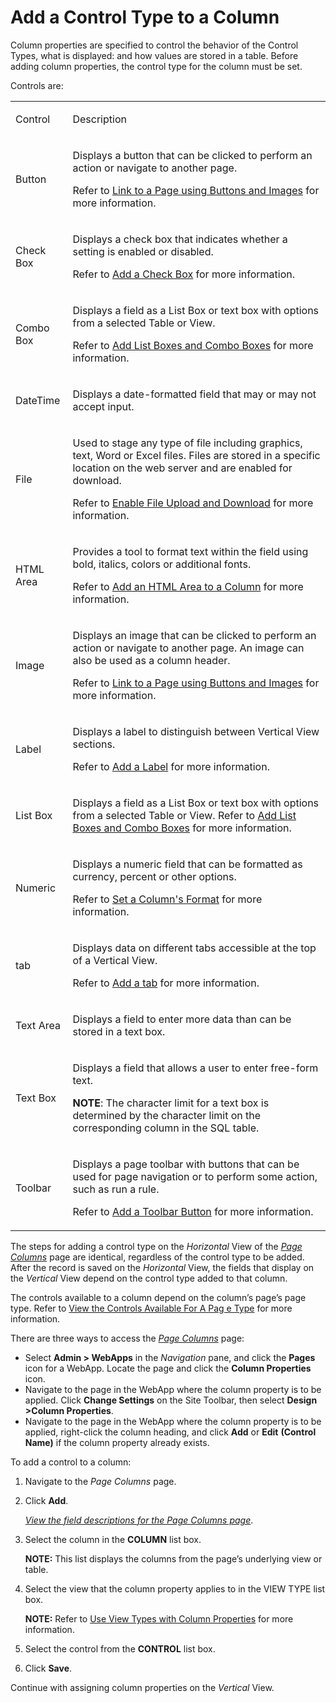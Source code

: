 # Add a Control Type to a Column

Column properties are specified to control the behavior of the Control
Types, what is displayed: and how values are stored in a table. Before
adding column properties, the control type for the column must be set.

Controls are:

<table>
<tbody>
<tr class="odd">
<td><p>Control</p></td>
<td><p>Description</p></td>
</tr>
<tr class="even">
<td><p>Button</p></td>
<td><p>Displays a button that can be clicked to perform an action or navigate to another page.</p>
<p>Refer to <a href="Link_to_a_Page_Using_Buttons_and_Images.htm">Link to a Page using Buttons and Images</a> for more information.</p></td>
</tr>
<tr class="odd">
<td><p>Check Box</p></td>
<td><p>Displays a check box that indicates whether a setting is enabled or disabled.</p>
<p>Refer to <a href="Add%20a%20Check%20Box.htm">Add a Check Box</a> for more information.</p></td>
</tr>
<tr class="even">
<td><p>Combo Box</p></td>
<td><p>Displays a field as a List Box or text box with options from a selected Table or View.</p>
<p>Refer to <a href="Add_List_Boxes_and_Combo_Boxes.htm">Add List Boxes and Combo Boxes</a> for more information.</p></td>
</tr>
<tr class="odd">
<td><p>DateTime</p></td>
<td><p>Displays a date-formatted field that may or may not accept input.</p></td>
</tr>
<tr class="even">
<td><p>File</p></td>
<td><p>Used to stage any type of file including graphics, text, Word or Excel files. Files are stored in a specific location on the web server and are enabled for download.</p>
<p>Refer to <a href="Enable_File_Upload_Download.htm">Enable File Upload and Download</a> for more information.</p></td>
</tr>
<tr class="odd">
<td><p>HTML Area</p></td>
<td><p>Provides a tool to format text within the field using bold, italics, colors or additional fonts.</p>
<p>Refer to <a href="Add_an_HTML_Area_to_a_Column.htm">Add an HTML Area to a Column</a> for more information.</p></td>
</tr>
<tr class="even">
<td><p>Image</p></td>
<td><p>Displays an image that can be clicked to perform an action or navigate to another page. An image can also be used as a column header.</p>
<p>Refer to <a href="Link_to_a_Page_Using_Buttons_and_Images.htm">Link to a Page using Buttons and Images</a> for more information.</p></td>
</tr>
<tr class="odd">
<td><p>Label</p></td>
<td><p>Displays a label to distinguish between Vertical View sections.</p>
<p>Refer to <a href="Add_a_Label.htm">Add a Label</a> for more information.</p></td>
</tr>
<tr class="even">
<td><p>List Box</p></td>
<td><p>Displays a field as a List Box or text box with options from a selected Table or View. Refer to <a href="Add_List_Boxes_and_Combo_Boxes.htm">Add List Boxes and Combo Boxes</a> for more information.</p></td>
</tr>
<tr class="odd">
<td><p>Numeric</p></td>
<td><p>Displays a numeric field that can be formatted as currency, percent or other options.</p>
<p>Refer to <a href="Set_a_Columns%20Format.htm">Set a Column's Format</a> for more information.</p></td>
</tr>
<tr class="even">
<td><p>tab</p></td>
<td><p>Displays data on different tabs accessible at the top of a Vertical View.</p>
<p>Refer to <a href="Add_a_Tab.htm">Add a tab</a> for more information.</p></td>
</tr>
<tr class="odd">
<td><p>Text Area</p></td>
<td><p>Displays a field to enter more data than can be stored in a text box.</p></td>
</tr>
<tr class="even">
<td><p>Text Box</p></td>
<td><p>Displays a field that allows a user to enter free-form text.</p>
<p><strong>NOTE</strong>: The character limit for a text box is determined by the character limit on the corresponding column in the SQL table.</p></td>
</tr>
<tr class="odd">
<td><p>Toolbar</p></td>
<td><p>Displays a page toolbar with buttons that can be used for page navigation or to perform some action, such as run a rule.</p>
<p>Refer to <a href="../Sys_Admin/Use_Cases/Add%20a%20Toolbar%20Button.htm">Add a Toolbar Button</a> for more information.</p></td>
</tr>
</tbody>
</table>

The steps for adding a control type on the *Horizontal* View of the
*[Page Columns](../Sys_Admin/Page_Desc/Page_Columns_H.htm)* page are
identical, regardless of the control type to be added. After the record
is saved on the *Horizontal* View, the fields that display on the
*Vertical* View depend on the control type added to that column.

The controls available to a column depend on the column’s page’s page
type. Refer to [View the Controls Available For A Pag e
Type](View%20the%20Controls%20Available%20For%20A%20Page%20Type.htm) for
more information.

There are three ways to access the *[Page
Columns](../Sys_Admin/Page_Desc/Page_Columns_H.htm)* page:

  - Select **Admin \> WebApps** in the *Navigation* pane, and click the
    **Pages** icon for a WebApp. Locate the page and click the **Column
    Properties** icon.
  - Navigate to the page in the WebApp where the column property is to
    be applied. Click **Change Settings** on the Site Toolbar, then
    select **Design \>Column Properties**.
  - Navigate to the page in the WebApp where the column property is to
    be applied, right-click the column heading, and click **Add** or
    **Edit** **(Control Name)** if the column property already exists.

To add a control to a column:

1.  <span id="Column Properties Navigation" class="popUpLink">Navigate
    to the *Page Columns* page.</span>

2.  Click **Add**.
    
    *[View the field descriptions for the Page Columns
    page](../Sys_Admin/Page_Desc/Page_Columns_H.htm)*.

3.  Select the column in the **COLUMN** list box.
    
    **NOTE:** This list displays the columns from the page’s underlying
    view or table.

4.  Select the view that the column property applies to in the
    <span class="popUpLink">VIEW TYPE</span> list box.
    
    **NOTE:** Refer to [Use View Types with Column
    Properties](Use%20View%20Types%20with%20Column%20Properties.htm) for
    more information.

5.  Select the control from the **CONTROL** list box.

6.  Click **Save**.

Continue with assigning column properties on the *Vertical* View.
